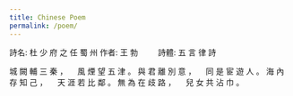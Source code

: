 ```yaml
---
title: Chinese Poem
permalink: /poem/
---
```


詩名: 杜 少 府 之 任 蜀 州
作者: 王 勃 　　 詩體: 五 言 律 詩 

城 闕 輔 三 秦 ，	　風 煙 望 五 津 。
與 君 離 別 意 ，	　同 是 宦 遊 人 。
海 內 存 知 己 ，	　天 涯 若 比 鄰 。
無 為 在 歧 路 ，	　兒 女 共 沾 巾 。
